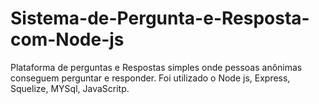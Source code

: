 # Sistema-de-Pergunta-e-Resposta-com-Node-js

Plataforma de perguntas e Respostas simples onde pessoas anônimas conseguem perguntar e responder. Foi utilizado o Node js, Express, Squelize, MYSql, JavaScritp.

